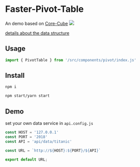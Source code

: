 # Faster-Pivot-Table
An demo based on [Core-Cube](https://github.com/ObservedObserver/cube-core)
![](http://imglf4.nosdn0.126.net/img/UnhEMnlSbXBDeGo0RUNuWjVncFBYa1NCMWVvd1hyZXhFWjJLckcydG9kRlU4aW1ueTF2YndnPT0.gif)

[details about the data structure](https://www.atatech.org/articles/114708)
## Usage
```js
import { PivotTable } from '/src/components/pivot/index.js'
```

## Install
```bash
npm i

npm start/yarn start
```

## Demo
set your own data service in `api.config.js`
```js
const HOST = '127.0.0.1'
const PORT = '2018'
const API = 'api/data/titanic'

const URL = `http://${HOST}:${PORT}/${API}`

export default URL;
```